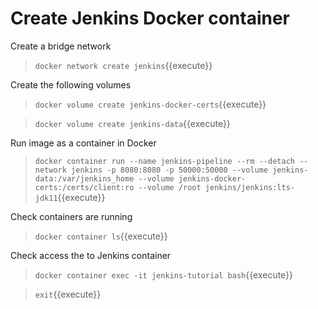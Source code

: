 # Create Jenkins Docker container

Create a bridge network
> `docker network create jenkins`{{execute}}

Create the following volumes
> `docker volume create jenkins-docker-certs`{{execute}}

> `docker volume create jenkins-data`{{execute}}

Run image as a container in Docker
>  `docker container run --name jenkins-pipeline --rm --detach --network jenkins -p 8080:8080 -p 50000:50000 --volume jenkins-data:/var/jenkins_home --volume jenkins-docker-certs:/certs/client:ro --volume /root jenkins/jenkins:lts-jdk11`{{execute}}


Check containers are running
> `docker container ls`{{execute}}

Check access the to Jenkins container
> `docker container exec -it jenkins-tutorial bash`{{execute}}
 
> `exit`{{execute}}

<br/>
